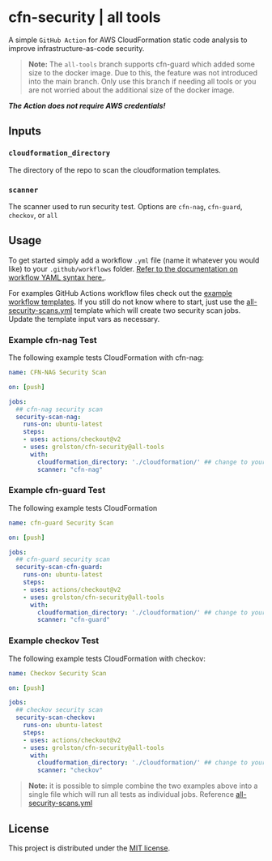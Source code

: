 # cfn-security | all tools

A simple `GitHub Action` for AWS CloudFormation static code analysis to improve infrastructure-as-code security.

> **Note:** The `all-tools` branch supports cfn-guard which added some size to the docker image. Due to this, the feature was not introduced into the main branch. Only use this branch if needing all tools or you are not worried about the additional size of the docker image.

***The Action does not require AWS credentials!***

## Inputs

### `cloudformation_directory`

The directory of the repo to scan the cloudformation templates.

### `scanner`

The scanner used to run security test. Options are `cfn-nag`, `cfn-guard`,  `checkov`, or `all`

## Usage

To get started simply add a workflow `.yml` file (name it whatever you would like) to your `.github/workflows` folder. [Refer to the documentation on workflow YAML syntax here.](https://help.github.com/en/articles/workflow-syntax-for-github-actions).

For examples GitHub Actions workflow files check out the [example workflow templates](https://github.com/grolston/cfn-security/tree/master/workflow-examples). If you still do not know where to start, just use the [all-security-scans.yml](workflow-examples/all-security-scans.yml) template which will create two security scan jobs. Update the template input vars as necessary.

### Example cfn-nag Test

The following example tests CloudFormation with cfn-nag:

```yaml
name: CFN-NAG Security Scan

on: [push]

jobs:
  ## cfn-nag security scan
  security-scan-nag:
    runs-on: ubuntu-latest
    steps:
    - uses: actions/checkout@v2
    - uses: grolston/cfn-security@all-tools
      with:
        cloudformation_directory: './cloudformation/' ## change to your template directory
        scanner: "cfn-nag"
```

### Example cfn-guard Test

The following example tests CloudFormation

```yaml
name: cfn-guard Security Scan

on: [push]

jobs:
  ## cfn-guard security scan
  security-scan-cfn-guard:
    runs-on: ubuntu-latest
    steps:
    - uses: actions/checkout@v2
    - uses: grolston/cfn-security@all-tools
      with:
        cloudformation_directory: './cloudformation/' ## change to your template directory
        scanner: "cfn-guard"
```

### Example checkov Test

The following example tests CloudFormation with checkov:

```yaml
name: Checkov Security Scan

on: [push]

jobs:
  ## checkov security scan
  security-scan-checkov:
    runs-on: ubuntu-latest
    steps:
    - uses: actions/checkout@v2
    - uses: grolston/cfn-security@all-tools
      with:
        cloudformation_directory: './cloudformation/' ## change to your template directory
        scanner: "checkov"
```

> **Note:** it is possible to simple combine the two examples above into a single file which will run all tests as individual jobs. Reference [all-security-scans.yml](workflow-examples/all-security-scans.yml)

## License

This project is distributed under the [MIT license](LICENSE.md).
